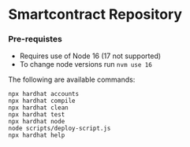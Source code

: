 # Smartcontract Repository


### Pre-requistes 
- Requires use of Node 16 (17 not supported)
- To change node versions run `nvm use 16`

The following are available commands:
```shell
npx hardhat accounts
npx hardhat compile
npx hardhat clean
npx hardhat test
npx hardhat node
node scripts/deploy-script.js
npx hardhat help
```
